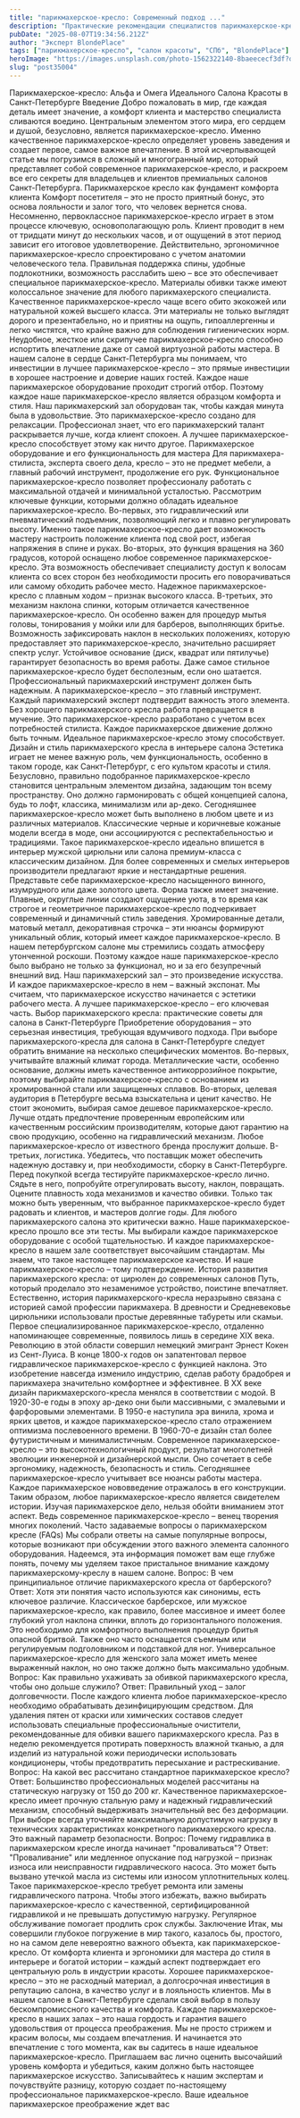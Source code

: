 ```yaml
---
title: "парикмахерское-кресло: Современный подход ..."
description: "Практические рекомендации специалистов парикмахерское-кресло. Экспертное сравнение популярных решений. Получите качественную поддержку от команды BlondePlace"
pubDate: "2025-08-07T19:34:56.212Z"
author: "Эксперт BlondePlace"
tags: ["парикмахерское-кресло", "салон красоты", "СПб", "BlondePlace"]
heroImage: "https://images.unsplash.com/photo-1562322140-8baeececf3df?q=80&w=800&auto=format&fit=crop"
slug: "post35004"
---
```


Парикмахерское-кресло: Альфа и Омега Идеального Салона Красоты в Санкт-Петербурге Введение Добро пожаловать в мир, где каждая деталь имеет значение, а комфорт клиента и мастерство специалиста сливаются воедино. Центральным элементом этого мира, его сердцем и душой, безусловно, является парикмахерское-кресло. Именно качественное парикмахерское-кресло определяет уровень заведения и создает первое, самое важное впечатление. В этой исчерпывающей статье мы погрузимся в сложный и многогранный мир, который представляет собой современное парикмахерское-кресло, и раскроем все его секреты для владельцев и клиентов премиальных салонов Санкт-Петербурга. Парикмахерское кресло как фундамент комфорта клиента Комфорт посетителя – это не просто приятный бонус, это основа лояльности и залог того, что человек вернется снова. Несомненно, первоклассное парикмахерское-кресло играет в этом процессе ключевую, основополагающую роль. Клиент проводит в нем от тридцати минут до нескольких часов, и от ощущений в этот период зависит его итоговое удовлетворение. Действительно, эргономичное парикмахерское-кресло спроектировано с учетом анатомии человеческого тела. Правильная поддержка спины, удобные подлокотники, возможность расслабить шею – все это обеспечивает специальное парикмахерское-кресло. Материалы обивки также имеют колоссальное значение для любого парикмахерского специалиста. Качественное парикмахерское-кресло чаще всего обито экокожей или натуральной кожей высшего класса. Эти материалы не только выглядят дорого и презентабельно, но и приятны на ощупь, гипоаллергенны и легко чистятся, что крайне важно для соблюдения гигиенических норм. Неудобное, жесткое или скрипучее парикмахерское-кресло способно испортить впечатление даже от самой виртуозной работы мастера. В нашем салоне в сердце Санкт-Петербурга мы понимаем, что инвестиции в лучшее парикмахерское-кресло – это прямые инвестиции в хорошее настроение и доверие наших гостей. Каждое наше парикмахерское оборудование проходит строгий отбор. Поэтому каждое наше парикмахерское-кресло является образцом комфорта и стиля. Наш парикмахерский зал оборудован так, чтобы каждая минута была в удовольствие. Это парикмахерское-кресло создано для релаксации. Профессионал знает, что его парикмахерский талант раскрывается лучше, когда клиент спокоен. А лучшее парикмахерское-кресло способствует этому как ничто другое. Парикмахерское оборудование и его функциональность для мастера Для парикмахера-стилиста, эксперта своего дела, кресло – это не предмет мебели, а главный рабочий инструмент, продолжение его рук. Функциональное парикмахерское-кресло позволяет профессионалу работать с максимальной отдачей и минимальной усталостью. Рассмотрим ключевые функции, которыми должно обладать идеальное парикмахерское-кресло. Во-первых, это гидравлический или пневматический подъемник, позволяющий легко и плавно регулировать высоту. Именно такое парикмахерское-кресло дает возможность мастеру настроить положение клиента под свой рост, избегая напряжения в спине и руках. Во-вторых, это функция вращения на 360 градусов, которой оснащено любое современное парикмахерское-кресло. Эта возможность обеспечивает специалисту доступ к волосам клиента со всех сторон без необходимости просить его поворачиваться или самому обходить рабочее место. Надежное парикмахерское-кресло с плавным ходом – признак высокого класса. В-третьих, это механизм наклона спинки, которым отличается качественное парикмахерское-кресло. Он особенно важен для процедур мытья головы, тонирования у мойки или для барберов, выполняющих бритье. Возможность зафиксировать наклон в нескольких положениях, которую предоставляет это парикмахерское-кресло, значительно расширяет спектр услуг. Устойчивое основание (диск, квадрат или пятилучье) гарантирует безопасность во время работы. Даже самое стильное парикмахерское-кресло будет бесполезным, если оно шатается. Профессиональный парикмахерский инструмент должен быть надежным. А парикмахерское-кресло – это главный инструмент. Каждый парикмахерский эксперт подтвердит важность этого элемента. Без хорошего парикмахерского кресла работа превращается в мучение. Это парикмахерское-кресло разработано с учетом всех потребностей стилиста. Каждое парикмахерское движение должно быть точным. Идеальное парикмахерское-кресло этому способствует. Дизайн и стиль парикмахерского кресла в интерьере салона Эстетика играет не менее важную роль, чем функциональность, особенно в таком городе, как Санкт-Петербург, с его культом красоты и стиля. Безусловно, правильно подобранное парикмахерское-кресло становится центральным элементом дизайна, задающим тон всему пространству. Оно должно гармонировать с общей концепцией салона, будь то лофт, классика, минимализм или ар-деко. Сегодняшнее парикмахерское-кресло может быть выполнено в любом цвете и из различных материалов. Классические черные и коричневые кожаные модели всегда в моде, они ассоциируются с респектабельностью и традициями. Такое парикмахерское-кресло идеально впишется в интерьер мужской цирюльни или салона премиум-класса с классическим дизайном. Для более современных и смелых интерьеров производители предлагают яркие и нестандартные решения. Представьте себе парикмахерское-кресло насыщенного винного, изумрудного или даже золотого цвета. Форма также имеет значение. Плавные, округлые линии создают ощущение уюта, в то время как строгое и геометричное парикмахерское-кресло подчеркивает современный и динамичный стиль заведения. Хромированные детали, матовый металл, декоративная строчка – эти нюансы формируют уникальный облик, который имеет каждое парикмахерское-кресло. В нашем петербургском салоне мы стремились создать атмосферу утонченной роскоши. Поэтому каждое наше парикмахерское-кресло было выбрано не только за функционал, но и за его безупречный внешний вид. Наш парикмахерский зал – это произведение искусства. И каждое парикмахерское-кресло в нем – важный экспонат. Мы считаем, что парикмахерское искусство начинается с эстетики рабочего места. А лучшее парикмахерское-кресло – его ключевая часть. Выбор парикмахерского кресла: практические советы для салона в Санкт-Петербурге Приобретение оборудования – это серьезная инвестиция, требующая вдумчивого подхода. При выборе парикмахерского-кресла для салона в Санкт-Петербурге следует обратить внимание на несколько специфических моментов. Во-первых, учитывайте влажный климат города. Металлические части, особенно основание, должны иметь качественное антикоррозийное покрытие, поэтому выбирайте парикмахерское-кресло с основанием из хромированной стали или защищенных сплавов. Во-вторых, целевая аудитория в Петербурге весьма взыскательна и ценит качество. Не стоит экономить, выбирая самое дешевое парикмахерское-кресло. Лучше отдать предпочтение проверенным европейским или качественным российским производителям, которые дают гарантию на свою продукцию, особенно на гидравлический механизм. Любое парикмахерское-кресло от известного бренда прослужит дольше. В-третьих, логистика. Убедитесь, что поставщик может обеспечить надежную доставку и, при необходимости, сборку в Санкт-Петербурге. Перед покупкой всегда тестируйте парикмахерское-кресло лично. Сядьте в него, попробуйте отрегулировать высоту, наклон, повращать. Оцените плавность хода механизмов и качество обивки. Только так можно быть уверенным, что выбранное парикмахерское-кресло будет радовать и клиентов, и мастеров долгие годы. Для любого парикмахерского салона это критически важно. Наше парикмахерское-кресло прошло все эти тесты. Мы выбирали каждое парикмахерское оборудование с особой тщательностью. И каждое парикмахерское-кресло в нашем зале соответствует высочайшим стандартам. Мы знаем, что такое настоящее парикмахерское качество. И наше парикмахерское-кресло – тому подтверждение. История развития парикмахерского кресла: от цирюлен до современных салонов Путь, который проделало это незаменимое устройство, поистине впечатляет. Естественно, история парикмахерского-кресла неразрывно связана с историей самой профессии парикмахера. В древности и Средневековье цирюльники использовали простые деревянные табуреты или скамьи. Первое специализированное парикмахерское-кресло, отдаленно напоминающее современные, появилось лишь в середине XIX века. Революцию в этой области совершил немецкий эмигрант Эрнест Кокен из Сент-Луиса. В конце 1800-х годов он запатентовал первое гидравлическое парикмахерское-кресло с функцией наклона. Это изобретение навсегда изменило индустрию, сделав работу брадобрея и парикмахера значительно комфортнее и эффективнее. В XX веке дизайн парикмахерского-кресла менялся в соответствии с модой. В 1920-30-е годы в эпоху ар-деко они были массивными, с эмалевыми и фарфоровыми элементами. В 1950-е наступила эра винила, хрома и ярких цветов, и каждое парикмахерское-кресло стало отражением оптимизма послевоенного времени. В 1960-70-е дизайн стал более футуристичным и минималистичным. Современное парикмахерское-кресло – это высокотехнологичный продукт, результат многолетней эволюции инженерной и дизайнерской мысли. Оно сочетает в себе эргономику, надежность, безопасность и стиль. Сегодняшнее парикмахерское-кресло учитывает все нюансы работы мастера. Каждое парикмахерское нововведение отражалось в его конструкции. Таким образом, любое парикмахерское-кресло является свидетелем истории. Изучая парикмахерское дело, нельзя обойти вниманием этот аспект. Ведь современное парикмахерское-кресло – венец творения многих поколений. Часто задаваемые вопросы о парикмахерском кресле (FAQs) Мы собрали ответы на самые популярные вопросы, которые возникают при обсуждении этого важного элемента салонного оборудования. Надеемся, эта информация поможет вам еще глубже понять, почему мы уделяем такое пристальное внимание каждому парикмахерскому-креслу в нашем салоне. Вопрос: В чем принципиальное отличие парикмахерского кресла от барберского? Ответ: Хотя эти понятия часто используются как синонимы, есть ключевое различие. Классическое барберское, или мужское парикмахерское-кресло, как правило, более массивное и имеет более глубокий угол наклона спинки, вплоть до горизонтального положения. Это необходимо для комфортного выполнения процедур бритья опасной бритвой. Также оно часто оснащается съемным или регулируемым подголовником и подставкой для ног. Универсальное парикмахерское-кресло для женского зала может иметь менее выраженный наклон, но оно также должно быть максимально удобным. Вопрос: Как правильно ухаживать за обивкой парикмахерского кресла, чтобы оно дольше служило? Ответ: Правильный уход – залог долговечности. После каждого клиента любое парикмахерское-кресло необходимо обрабатывать дезинфицирующим средством. Для удаления пятен от краски или химических составов следует использовать специальные профессиональные очистители, рекомендованные для обивки вашего парикмахерского кресла. Раз в неделю рекомендуется протирать поверхность влажной тканью, а для изделий из натуральной кожи периодически использовать кондиционеры, чтобы предотвратить пересыхание и растрескивание. Вопрос: На какой вес рассчитано стандартное парикмахерское кресло? Ответ: Большинство профессиональных моделей рассчитаны на статическую нагрузку от 150 до 200 кг. Качественное парикмахерское-кресло имеет прочную стальную раму и надежный гидравлический механизм, способный выдерживать значительный вес без деформации. При выборе всегда уточняйте максимальную допустимую нагрузку в технических характеристиках конкретного парикмахерского кресла. Это важный параметр безопасности. Вопрос: Почему гидравлика в парикмахерском кресле иногда начинает "проваливаться"? Ответ: "Проваливание" или медленное опускание под нагрузкой – признак износа или неисправности гидравлического насоса. Это может быть вызвано утечкой масла из системы или износом уплотнительных колец. Такое парикмахерское-кресло требует ремонта или замены гидравлического патрона. Чтобы этого избежать, важно выбирать парикмахерское-кресло с качественной, сертифицированной гидравликой и не превышать допустимую нагрузку. Регулярное обслуживание помогает продлить срок службы. Заключение Итак, мы совершили глубокое погружение в мир такого, казалось бы, простого, но на самом деле невероятно важного объекта, как парикмахерское-кресло. От комфорта клиента и эргономики для мастера до стиля в интерьере и богатой истории – каждый аспект подтверждает его центральную роль в индустрии красоты. Хорошее парикмахерское-кресло – это не расходный материал, а долгосрочная инвестиция в репутацию салона, в качество услуг и в лояльность клиентов. Мы в нашем салоне в Санкт-Петербурге сделали свой выбор в пользу бескомпромиссного качества и комфорта. Каждое парикмахерское-кресло в наших залах – это наша гордость и гарантия вашего удовольствия от процесса преображения. Мы не просто стрижем и красим волосы, мы создаем впечатления. И начинается это впечатление с того момента, как вы садитесь в наше идеальное парикмахерское-кресло. Приглашаем вас лично оценить высочайший уровень комфорта и убедиться, каким должно быть настоящее парикмахерское искусство. Записывайтесь к нашим экспертам и почувствуйте разницу, которую создает по-настоящему профессиональное парикмахерское-кресло. Ваше идеальное парикмахерское преображение ждет вас